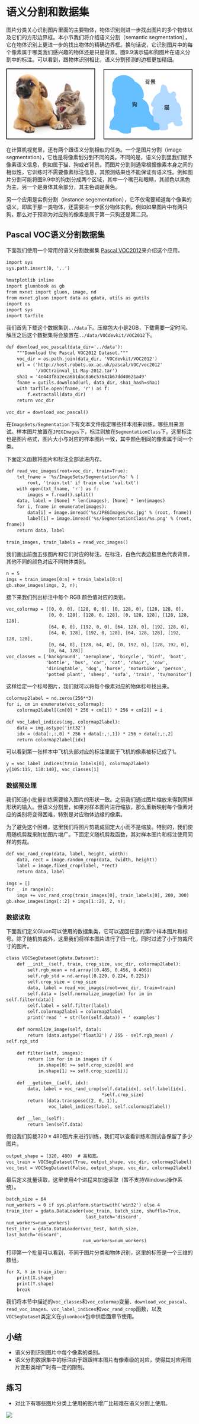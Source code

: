 # 语义分割和数据集

图片分类关心识别图片里面的主要物体，物体识别则进一步找出图片的多个物体以及它们的方形边界框。本小节我们将介绍语义分割（semantic segmentation），它在物体识别上更进一步的找出物体的精确边界框。换句话说，它识别图片中的每个像素属于哪类我们感兴趣的物体还是只是背景。图9.9演示猫和狗图片在语义分割中的标注。可以看到，跟物体识别相比，语义分割预测的边框更加精细。

![语义分割的训练数据和标注。](../img/segmentation.svg)

在计算机视觉里，还有两个跟语义分割相似的任务。一个是图片分割（image segmentation），它也是将像素划分到不同的类。不同的是，语义分割里我们赋予像素语义信息，例如属于猫、狗或者背景。而图片分割则通常根据像素本身之间的相似性，它训练时不需要像素标注信息，其预测结果也不能保证有语义性。例如图片分割可能将图9.9中的狗划分成两个区域，其中一个嘴巴和眼睛，其颜色以黑色为主，另一个是身体其余部分，其主色调是黄色。

另一个应用是实例分割（instance segementation），它不仅需要知道每个像素的语义，即属于那一类物体，还需要进一步区分物体实例。例如如果图片中有两只狗，那么对于预测为对应狗的像素是属于第一只狗还是第二只。

## Pascal VOC语义分割数据集

下面我们使用一个常用的语义分割数据集
[Pascal VOC2012](http://host.robots.ox.ac.uk/pascal/VOC/voc2012/)来介绍这个应用。

```{.python .input  n=1}
import sys
sys.path.insert(0, '..')

%matplotlib inline
import gluonbook as gb
from mxnet import gluon, image, nd
from mxnet.gluon import data as gdata, utils as gutils
import os
import sys
import tarfile
```

我们首先下载这个数据集到`../data`下。压缩包大小是2GB，下载需要一定时间。解压之后这个数据集将会放置在`../data/VOCdevkit/VOC2012`下。

```{.python .input  n=2}
def download_voc_pascal(data_dir='../data'):
    """Download the Pascal VOC2012 Dataset."""
    voc_dir = os.path.join(data_dir, 'VOCdevkit/VOC2012')
    url = ('http://host.robots.ox.ac.uk/pascal/VOC/voc2012'
           '/VOCtrainval_11-May-2012.tar')
    sha1 = '4e443f8a2eca6b1dac8a6c57641b67dd40621a49'
    fname = gutils.download(url, data_dir, sha1_hash=sha1)
    with tarfile.open(fname, 'r') as f:
        f.extractall(data_dir)
    return voc_dir

voc_dir = download_voc_pascal()
```

在`ImageSets/Segmentation`下有文本文件指定哪些样本用来训练，哪些用来测试。样本图片放置在`JPEGImages`下，标注则放在`SegmentationClass`下。这里标注也是图片格式，图片大小与对应的样本图片一致，其中颜色相同的像素属于同一个类。

下面定义函数将图片和标注全部读进内存。

```{.python .input  n=3}
def read_voc_images(root=voc_dir, train=True):
    txt_fname = '%s/ImageSets/Segmentation/%s' % (
        root, 'train.txt' if train else 'val.txt')
    with open(txt_fname, 'r') as f:
        images = f.read().split()
    data, label = [None] * len(images), [None] * len(images)
    for i, fname in enumerate(images):
        data[i] = image.imread('%s/JPEGImages/%s.jpg' % (root, fname))
        label[i] = image.imread('%s/SegmentationClass/%s.png' % (root, fname))
    return data, label

train_images, train_labels = read_voc_images()
```

我们画出前面五张图片和它们对应的标注。在标注，白色代表边框黑色代表背景，其他不同的颜色对应不同物体类别。

```{.python .input  n=4}
n = 5
imgs = train_images[0:n] + train_labels[0:n]
gb.show_images(imgs, 2, n);
```

接下来我们列出标注中每个 RGB 颜色值对应的类别。

```{.python .input  n=5}
voc_colormap = [[0, 0, 0], [128, 0, 0], [0, 128, 0], [128, 128, 0],
                [0, 0, 128], [128, 0, 128], [0, 128, 128], [128, 128, 128],
                [64, 0, 0], [192, 0, 0], [64, 128, 0], [192, 128, 0],
                [64, 0, 128], [192, 0, 128], [64, 128, 128], [192, 128, 128],
                [0, 64, 0], [128, 64, 0], [0, 192, 0], [128, 192, 0],
                [0, 64, 128]]
voc_classes = ['background', 'aeroplane', 'bicycle', 'bird', 'boat',
               'bottle', 'bus', 'car', 'cat', 'chair', 'cow',
               'diningtable', 'dog', 'horse', 'motorbike', 'person',
               'potted plant', 'sheep', 'sofa', 'train', 'tv/monitor']
```

这样给定一个标号图片，我们就可以将每个像素对应的物体标号找出来。

```{.python .input  n=6}
colormap2label = nd.zeros(256**3)
for i, cm in enumerate(voc_colormap):
    colormap2label[(cm[0] * 256 + cm[1]) * 256 + cm[2]] = i

def voc_label_indices(img, colormap2label):
    data = img.astype('int32')
    idx = (data[:,:,0] * 256 + data[:,:,1]) * 256 + data[:,:,2]
    return colormap2label[idx]
```

可以看到第一张样本中飞机头部对应的标注里属于飞机的像素被标记成了1。

```{.python .input  n=7}
y = voc_label_indices(train_labels[0], colormap2label)
y[105:115, 130:140], voc_classes[1]
```

### 数据预处理

我们知道小批量训练需要输入图片的形状一致。之前我们通过图片缩放来得到同样形状的输入。但语义分割里，如果对样本图片进行缩放，那么重新映射每个像素对应的类别将变得困难，特别是对应物体边缘的像素。

为了避免这个困难，这里我们将图片剪裁成固定大小而不是缩放。特别的，我们使用随机剪裁来附加图片增广。下面定义随机剪裁函数，其对样本图片和标注使用同样的剪裁。

```{.python .input  n=8}
def voc_rand_crop(data, label, height, width):
    data, rect = image.random_crop(data, (width, height))
    label = image.fixed_crop(label, *rect)
    return data, label

imgs = []
for _ in range(n):
    imgs += voc_rand_crop(train_images[0], train_labels[0], 200, 300)
gb.show_images(imgs[::2] + imgs[1::2], 2, n);
```

### 数据读取

下面我们定义Gluon可以使用的数据集类，它可以返回任意的第$i$个样本图片和标号。除了随机剪裁外，这里我们将样本图片进行了归一化，同时过滤了小于剪裁尺寸的图片。

```{.python .input  n=9}
class VOCSegDataset(gdata.Dataset):
    def __init__(self, train, crop_size, voc_dir, colormap2label):
        self.rgb_mean = nd.array([0.485, 0.456, 0.406])
        self.rgb_std = nd.array([0.229, 0.224, 0.225])
        self.crop_size = crop_size        
        data, label = read_voc_images(root=voc_dir, train=train)
        self.data = [self.normalize_image(im) for im in self.filter(data)]
        self.label = self.filter(label)
        self.colormap2label = colormap2label
        print('read ' + str(len(self.data)) + ' examples')
        
    def normalize_image(self, data):
        return (data.astype('float32') / 255 - self.rgb_mean) / self.rgb_std
    
    def filter(self, images):
        return [im for im in images if (
            im.shape[0] >= self.crop_size[0] and
            im.shape[1] >= self.crop_size[1])]

    def __getitem__(self, idx):
        data, label = voc_rand_crop(self.data[idx], self.label[idx],
                                    *self.crop_size)
        return (data.transpose((2, 0, 1)),
                voc_label_indices(label, self.colormap2label))

    def __len__(self):
        return len(self.data)
```

假设我们剪裁$320\times 480$图片来进行训练，我们可以查看训练和测试各保留了多少图片。

```{.python .input  n=10}
output_shape = (320, 480)  # 高和宽。
voc_train = VOCSegDataset(True, output_shape, voc_dir, colormap2label)
voc_test = VOCSegDataset(False, output_shape, voc_dir, colormap2label)
```

最后定义批量读取，这里使用4个进程来加速读取（暂不支持Windows操作系统）。

```{.python .input  n=11}
batch_size = 64
num_workers = 0 if sys.platform.startswith('win32') else 4
train_iter = gdata.DataLoader(voc_train, batch_size, shuffle=True,
                              last_batch='discard', num_workers=num_workers)
test_iter = gdata.DataLoader(voc_test, batch_size, last_batch='discard',
                             num_workers=num_workers)
```

打印第一个批量可以看到，不同于图片分类和物体识别，这里的标签是一个三维的数组。

```{.python .input  n=12}
for X, Y in train_iter:
    print(X.shape)
    print(Y.shape)
    break
```

我们将本节中描述的`voc_classes`和`voc_colormap`变量、`download_voc_pascal`、`read_voc_images`、`voc_label_indices`和`voc_rand_crop`函数，以及`VOCSegDataset`类定义在`gluonbook`包中供后面章节使用。

## 小结

* 语义分割识别图片中每个像素的类别。
* 语义分割数据集中的标注由于跟跟样本图片有像素级的对应，使得其对应用图片变形类增广时有一定的限制。

## 练习

* 对比下有哪些图片分类上使用的图片增广比较难在语义分割上使用。



![](../img/qr_semantic-segmentation-and-dataset.svg)
